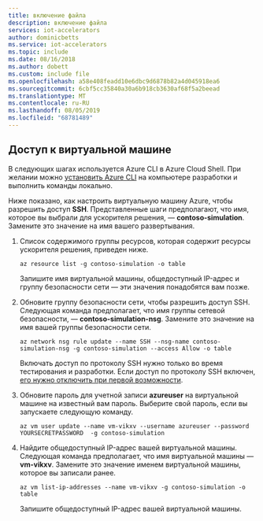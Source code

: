 ```yaml
---
title: включение файла
description: включение файла
services: iot-accelerators
author: dominicbetts
ms.service: iot-accelerators
ms.topic: include
ms.date: 08/16/2018
ms.author: dobett
ms.custom: include file
ms.openlocfilehash: a58e408feadd10e6dbc9d6878b82a4d045918ea6
ms.sourcegitcommit: 6cbf5cc35840a30a6b918cb3630af68f5a2beead
ms.translationtype: MT
ms.contentlocale: ru-RU
ms.lasthandoff: 08/05/2019
ms.locfileid: "68781489"
---
```

## <a name="access-the-virtual-machine"></a>Доступ к виртуальной машине

В следующих шагах используется Azure CLI в Azure Cloud Shell. При желании можно [установить Azure CLI](/cli/azure/install-azure-cli) на компьютере разработки и выполнить команды локально.

Ниже показано, как настроить виртуальную машину Azure, чтобы разрешить доступ **SSH**. Представленные шаги предполагают, что имя, которое вы выбрали для ускорителя решения, — **contoso-simulation**. Замените это значение на имя вашего развертывания.

1. Список содержимого группы ресурсов, которая содержит ресурсы ускорителя решения, приведен ниже.

    ```azurecli-interactive
    az resource list -g contoso-simulation -o table
    ```

    Запишите имя виртуальной машины, общедоступный IP-адрес и группу безопасности сети — эти значения понадобятся вам позже.

1. Обновите группу безопасности сети, чтобы разрешить доступ SSH. Следующая команда предполагает, что имя группы сетевой безопасности, — **contoso-simulation-nsg**. Замените это значение на имя вашей группы безопасности сети.

    ```azurecli-interactive
    az network nsg rule update --name SSH --nsg-name contoso-simulation-nsg -g contoso-simulation --access Allow -o table
    ```

    Включать доступ по протоколу SSH нужно только во время тестирования и разработки. Если доступ по протоколу SSH включен, [его нужно отключить при первой возможности](https://docs.microsoft.com/azure/security/fundamentals/network-best-practices#disable-rdpssh-access-to-virtual-machines).

1. Обновите пароль для учетной записи **azureuser** на виртуальной машине на известный вам пароль. Выберите свой пароль, если вы запускаете следующую команду.

    ```azurecli-interactive
    az vm user update --name vm-vikxv --username azureuser --password YOURSECRETPASSWORD  -g contoso-simulation
    ```

1. Найдите общедоступный IP-адрес вашей виртуальной машины. Следующая команда предполагает, что имя виртуальной машины — **vm-vikxv**. Замените это значение именем виртуальной машины, которое вы записали ранее.

    ```azurecli-interactive
    az vm list-ip-addresses --name vm-vikxv -g contoso-simulation -o table
    ```

    Запишите общедоступный IP-адрес вашей виртуальной машины.
